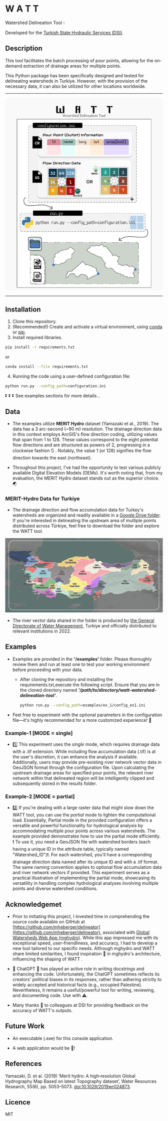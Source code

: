 # W A T T

Watershed Delineation Tool :droplet:

Developed for the [Turkish State Hydraulic Services (DSI)](https://www.dsi.gov.tr/).

## Description

This tool facilitates the batch processing of pour points, allowing for the on-demand extraction of drainage areas for multiple points.

This Python package has been specifically designed and tested for delineating watersheds in Turkiye. However, with the provision of the necessary data, it can also be utilized for other locations worldwide.

---

<img src="doc/figures/WATT.png" alt="WATT description" />

---

## Installation

1. Clone this repository.
1. (Recommended!) Create and activate a virtual environment, using [conda](https://conda.io/projects/conda/en/latest/user-guide/tasks/manage-environments.html#activating-an-environment) or [pip](https://packaging.python.org/en/latest/guides/installing-using-pip-and-virtual-environments/#:~:text=To%20create%20a%20virtual%20environment,virtualenv%20in%20the%20below%20commands.&text=The%20second%20argument%20is%20the,project%20and%20call%20it%20env%20.).
1. Install required libraries.

```sh
pip install -r requirements.txt
```

or

```sh
conda install --file requirements.txt
```

4. Running the code using a user-defined configuration file:

```sh
python run.py --config_path=configuration.ini
```

:arrow_double_down: :arrow_double_down: :arrow_double_down: See examples sections for more details...

## Data

- The examples utilize **MERIT Hydro** dataset (Yamazaki et al., 2019). The data has a 3 arc-second (~90 m) resolution. The drainage direction data in this context employs ArcGIS's flow direction coding, utilizing values that span from 1 to 128. These values correspond to the eight potential flow directions and are structured as powers of 2, progressing in a clockwise fashion :arrows_clockwise: . Notably, the value 1 (or 128) signifies the flow direction towards the east (northeast).

- Throughout this project, I've had the opportunity to test various publicly available Digital Elevation Models (DEMs). It's worth noting that, from my evaluation, the MERIT Hydro dataset stands out as the superior choice. :earth_asia:

### MERIT-Hydro Data for Turkiye

- The drainage direction and flow accumulation data for Turkey's watersheds are organized and readily available in a [Google Drive folder](https://drive.google.com/drive/folders/1ZSKWTHIF7_VplBLWNnf4QNRHmntlNfBf?usp=drive_link). If you're interested in delineating the upstream area of multiple points distributed across Türkiye, feel free to download the folder and explore the WATT tool.

<img src="doc/figures/TurkiyeWatersheds.png" alt="Turkiye Watershed Borders" />

- The river vector data shared in the folder is produced by [the General Directorate of Water Management](https://www.tarimorman.gov.tr/SYGM#), Turkiye and officially distributed to relevant institutions in 2022.

## Examples

- Examples are provided in the **'/examples'** folder. Please thoroughly review them and run at least one to test your working environment before proceeding with your data.

  - After cloning the repository and installing the requirements.txt,execute the following script. Ensure that you are in the cloned directory named **_'/path/to/directory/watt-watershed-delineation-tool'_**.

    ```sh
    python run.py --config_path=examples/ex_1/config_ex1.ini
    ```

- Feel free to experiment with the optional parameters in the configuration file—it's highly recommended for a more customized experience! :dizzy:

### Example-1 **[MODE = single]**

- :one: This experiment uses the _single_ mode, which requires drainage data with a .tif extension. While including flow accumulation data (.tif) is at the user's discretion, it can enhance the analysis if available. Additionally, users may provide pre-existing river network vector data in GeoJSON format through the configuration file. Upon calculating the upstream drainage areas for specified pour points, the relevant river network within that delineated region will be intelligently clipped and subsequently stored in the results folder.

### Example-2 **[MODE = partial]**

- :two: If you're dealing with a large raster data that might slow down the WATT tool, you can use the _partial_ mode to lighten the computational load. Essentially, Partial mode in the provided configuration offers a versatile and powerful functionality for hydrological analysis by accommodating multiple pour points across various watersheds. The example provided demonstrates how to use the partial mode efficiently. :heavy_exclamation_mark: To use it, you need a GeoJSON file with watershed borders (each having a unique ID in the attribute table, typically named "Watershed_ID"):heavy_exclamation_mark:. For each watershed, you'll have a corresponding drainage direction data named after its unique ID and with a .tif format. The same naming convention applies to optional flow accumulation data and river network vectors if provided. This experiment serves as a practical illustration of implementing the partial mode, showcasing its versatility in handling complex hydrological analyses involving multiple points and diverse watershed conditions.

## Acknowledgemet

- Prior to initiating this project, I invested time in comprehending the source code available on GitHub at [https://github.com/mheberger/delineator](https://github.com/mheberger/delineator), associated with [Global Watersheds Web App (mghydro)](https://mghydro.com/watersheds/). While this app impressed me with its exceptional speed, user-friendliness, and accuracy, I had to develop a new tool tailored to our specific needs. Although mghydro and WATT share limited similarities, I found inspiration :flashlight: in mghydro's architecture, influencing the shaping of WATT .

- :rocket: ChatGPT :rocket: has played an active role in writing docstrings and enhancing the code. Unfortunately, the ChatGPT sometimes reflects its creators' political biases in its responses, rather than adhering strictly to widely accepted and historical facts (e.g., occupied Palestine). Nevertheless, it remains a useful/powerful tool for writing, reviewing, and documenting code. Use with :warning:.

- Many thanks :tulip: to colleagues at DSI for providing feedback on the accuracy of WATT's outputs.

## Future Work

- An executable (.exe) for this console application.

- A web application would be :gem:!

## References

Yamazaki, D. et al. (2019) ‘Merit hydro: A high‐resolution Global Hydrography Map Based on latest Topography dataset’, Water Resources Research, 55(6), pp. 5053–5073. [doi:10.1029/2019wr024873](doi:10.1029/2019wr024873).

## Licence

MIT
